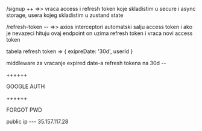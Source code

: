 /signup ++
=>> vraca access i refresh token koje skladistim u secure i async storage,
usera kojeg skladistim u zustand state

/refresh-token --
=>> axios interceptori automatski salju access token i ako je nevazeci hituju ovaj endpoint
on uzima refresh token i vraca novi access token

tabela refresh token => {
exipreDate: '30d',
userId
}

middleware za vracanje expired date-a refresh tokena na 30d --

++++++

GOOGLE AUTH

++++++

FORGOT PWD

public ip --- 35.157.117.28
